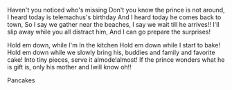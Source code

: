 Haven't you noticed who's missing
Don't you know the prince is not around,
I heard today is telemachus's birthday
And I heard today he comes back to town, 
So I say we gather near the beaches,
I say we wait till he arrives!!
I'll slip away while you all distract him,
And I can go prepare the surprises!

Hold em down, while I'm In the kitchen
Hold em down while I start to bake!
Hold em down while we slowly bring his, buddies and family and favorite cake! 
Into tiny pieces, serve it almode!almost!
If the prince wonders what he is gift is, only his mother and Iwill know oh!!

Pancakes